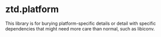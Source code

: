# ztd.platform

This library is for burying platform-specific details or detail with specific dependencies that might need more care than normal, such as libiconv.
